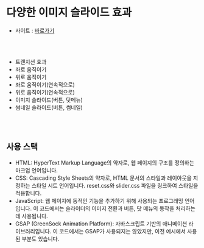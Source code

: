 # 다양한 이미지 슬라이드 효과
 
<ul>
  <li>사이트 : <a href="https://hyunmijin.github.io/web2023/javascript/slider/sliderEffect01.html" target="_blank">바로가기</a></li>
</ul>
<br><br>

<ul>
  <li>트랜지션 효과</li>
  <li>좌로 움직이기</li>
  <li>위로 움직이기</li>
  <li>좌로 움직이기(연속적으로)</li>
  <li>위로 움직이기(연속적으로)</li>
  <li>이미지 슬라이드(버튼, 닷메뉴)</li>
  <li>썸네일 슬라이드(버튼, 썸네일)</li>
</ul>
<br><br>

## 사용 스택
<ul>
 <li>HTML: HyperText Markup Language의 약자로, 웹 페이지의 구조를 정의하는 마크업 언어입니다.</li>
 <li>CSS: Cascading Style Sheets의 약자로, HTML 문서의 스타일과 레이아웃을 지정하는 스타일 시트 언어입니다. reset.css와 slider.css 파일을 링크하여 스타일을 적용합니다.</li>
 <li>JavaScript: 웹 페이지에 동적인 기능을 추가하기 위해 사용되는 프로그래밍 언어입니다. 이 코드에서는 슬라이더의 이미지 전환과 버튼, 닷 메뉴의 동작을 처리하는데 사용됩니다.</li>
 <li>GSAP (GreenSock Animation Platform): 자바스크립트 기반의 애니메이션 라이브러리입니다. 이 코드에서는 GSAP가 사용되지는 않았지만, 이전 예시에서 사용된 부분도 있습니다.</li>
</ul>
